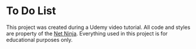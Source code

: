 # To Do List

This project was created during a Udemy video tutorial. All code and styles are property of the [Net Ninja](https://www.thenetninja.co.uk/). Everything used in this project is for educational purposes only.